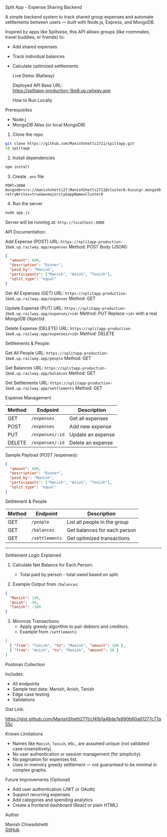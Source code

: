 Split App - Expense Sharing Backend

   A simple backend system to track shared group expenses and automate settlements between users — built with Node.js, Express, and MongoDB.

   Inspired by apps like Splitwise, this API allows groups (like roommates, travel buddies, or friends) to:
- Add shared expenses
- Track individual balances
- Calculate optimized settlements


   Live Demo (Railway)

  Deployed API Base URL:  
 https://splitapp-production-1be8.up.railway.app


   How to Run Locally

 Prerequisites
- Node.j
- MongoDB Atlas (or local MongoDB)

 1. Clone the repo

```bash
git clone https://github.com/ManishShetti2711/spiltapp.git
cd spiltapp
```

 2. Install dependencies

```bash
npm install
```

 3. Create `.env` file

```env
PORT=3000
mongodb+srv://manishshetti27:ManishShetti2711@cluster0.9uzucgr.mongodb.net/?retryWrites=true&w=majority&appName=Cluster0
```

 4. Run the server

```bash
node app.js
```

Server will be running at: `http://localhost:3000`


API Documentation:

   Add Expense (POST)
URL: `https://splitapp-production-1be8.up.railway.app/expenses`
Method: POST
Body (JSON):

```json
{
  "amount": 600,
  "description": "Dinner",
  "paid_by": "Manish",
  "participants": ["Manish", "Anish", "Tanish"],
  "split_type": "equal"
}
```

  Get All Expenses (GET)
URL: `https://splitapp-production-1be8.up.railway.app/expenses`
Method: GET

  Update Expense (PUT)
URL: `https://splitapp-production-1be8.up.railway.app/expenses/<id>`
Method: PUT
Replace `<id>` with a real MongoDB ObjectId.

  Delete Expense (DELETE)
URL: `https://splitapp-production-1be8.up.railway.app/expenses/<id>`
Method: DELETE


 Settlements & People:

  Get All People
URL: `https://splitapp-production-1be8.up.railway.app/people`
Method: GET

  Get Balances
URL: `https://splitapp-production-1be8.up.railway.app/balances`
Method: GET

  Get Settlements
URL: `https://splitapp-production-1be8.up.railway.app/settlements`
Method: GET



 Expense Management

| Method | Endpoint             | Description               |
|--------|----------------------|---------------------------|
| GET    | `/expenses`          | Get all expenses          |
| POST   | `/expenses`          | Add new expense           |
| PUT    | `/expenses/:id`      | Update an expense         |
| DELETE | `/expenses/:id`      | Delete an expense         |

Sample Payload (POST /expenses):
```json
{
  "amount": 600,
  "description": "Dinner",
  "paid_by": "Manish",
  "participants": ["Manish", "Anish", "Tanish"],
  "split_type": "equal"
}
```



 Settlement & People

| Method | Endpoint             | Description                     |
|--------|----------------------|---------------------------------|
| GET    | `/people`            | List all people in the group    |
| GET    | `/balances`          | Get balances for each person    |
| GET    | `/settlements`       | Get optimized transactions      |

---

 Settlement Logic Explained

1. Calculate Net Balance for Each Person:
   - Total paid by person - total owed based on split.

2. Example Output from `/balances`:
```json
{
  "Manish": 150,
  "Anish": -50,
  "Tanish": -100
}
```

3. Minimize Transactions:
   - Apply greedy algorithm to pair debtors and creditors.
   - Example from `/settlements`:
```json
[
  { "from": "Tanish", "to": "Manish", "amount": 100 },
  { "from": "Anish", "to": "Manish", "amount": 50 }
]
```

Postman Collection

  Includes:
- All endpoints
- Sample test data: Manish, Anish, Tanish
- Edge case testing
- Validations

Gist Link:  

https://gist.github.com/ManishShetti2711/cf41b1a48de7e990b60a61277c77a55c



Known Limitations

- Names like `Manish`, `Tanish`, etc., are assumed unique (not validated case-insensitively).
- No user authentication or session management (for simplicity).
- No pagination for expenses list.
- Uses in-memory greedy settlement — not guaranteed to be minimal in complex graphs.


Future Improvements (Optional)

- Add user authentication (JWT or OAuth)
- Support recurring expenses
- Add categories and spending analytics
- Create a frontend dashboard (React or plain HTML)



Author

Manish Chiwadshetti  
[GitHub](https://github.com/ManishShetti2711)
